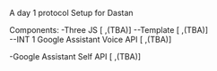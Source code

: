 A day 1 protocol Setup for Dastan

Components:
-Three JS [ ,(TBA)]
 --Template [ ,(TBA)]   
 --INT 1 Google Assistant Voice API [ ,(TBA)]  

-Google Assistant Self API [ ,(TBA)]  




